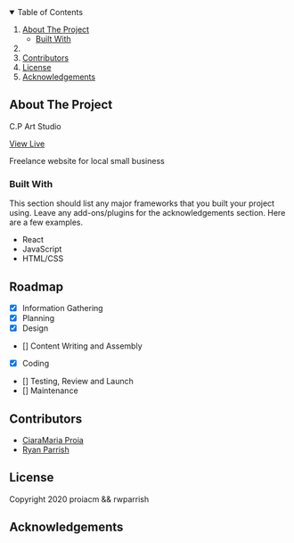 <!-- TABLE OF CONTENTS -->
<details open="open">
  <summary>Table of Contents</summary>
  <ol>
    <li>
      <a href="#about-the-project">About The Project</a>
      <ul>
        <li><a href="#built-with">Built With</a></li>
      </ul>
    </li>
    <li>
    <li><a href="#contributing">Contributors</a></li>
    <li><a href="#license">License</a></li>
    <li><a href="#acknowledgements">Acknowledgements</a></li>
  </ol>
</details>



<!-- ABOUT THE PROJECT -->
## About The Project
C.P Art Studio

[View Live](https://www.cmproia.com/C.P.Art-Studio/)

Freelance website for local small business

### Built With

This section should list any major frameworks that you built your project using. Leave any add-ons/plugins for the acknowledgements section. Here are a few examples.
* React
* JavaScript
* HTML/CSS

<!-- ROADMAP -->
## Roadmap

- [X] Information Gathering
- [X] Planning
- [X] Design
- [] Content Writing and Assembly
- [X] Coding
- [] Testing, Review and Launch
- [] Maintenance


<!-- CONTRIBUTING -->
## Contributors

- [CiaraMaria Proia](https://github.com/proiacm) 
- [Ryan Parrish](https://github.com/rwparrish)

<!-- LICENSE -->
## License

Copyright 2020 proiacm && rwparrish

<!-- ACKNOWLEDGEMENTS -->
## Acknowledgements
